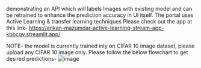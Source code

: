 demonstrating an API which will labels Images with existing model and can be retrained to enhance the prediction accuracy in UI itself. The portal uses Active Learning & transfer learning techniques
Please check out the app at this link- https://ankan-mazumdar-active-learning-stream-app-kbbcqv.streamlit.app/

NOTE- the model is currently trained inly on CIFAR 10 image dataset, please upload any CIFAR 10 image only. Please follow the below flowchart to get desired predictions-
![image](https://user-images.githubusercontent.com/69012134/210345143-11c9fab9-f3b9-4e31-98e6-d0b0d17328f6.png)


